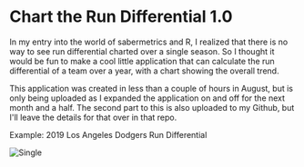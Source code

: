 # Chart the Run Differential 1.0

In my entry into the world of sabermetrics and R, I realized that there is no way to see run differential charted over a single season. So I thought it would be fun to make a cool little application that can calculate the run differential of a team over a year, with a chart showing the overall trend. 

This application was created in less than a couple of hours in August, but is only being uploaded as I expanded the application on and off for  the next month and a half. The second part to this is also uploaded to my Github, but I'll leave the details for that over in that repo.

Example: 2019 Los Angeles Dodgers Run Differential

![Single](https://user-images.githubusercontent.com/65614069/148473627-b0ec7b65-9870-4f01-a52b-bce1f9c451d4.png)
